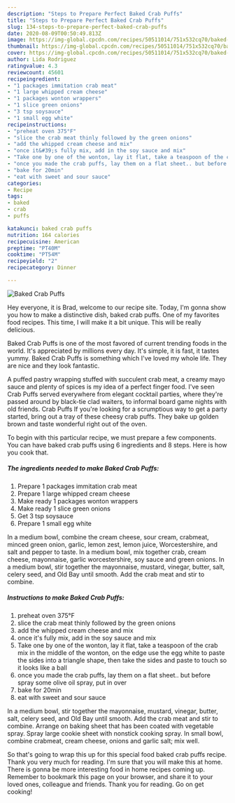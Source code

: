```yaml
---
description: "Steps to Prepare Perfect Baked Crab Puffs"
title: "Steps to Prepare Perfect Baked Crab Puffs"
slug: 134-steps-to-prepare-perfect-baked-crab-puffs
date: 2020-08-09T00:50:49.813Z
image: https://img-global.cpcdn.com/recipes/50511014/751x532cq70/baked-crab-puffs-recipe-main-photo.jpg
thumbnail: https://img-global.cpcdn.com/recipes/50511014/751x532cq70/baked-crab-puffs-recipe-main-photo.jpg
cover: https://img-global.cpcdn.com/recipes/50511014/751x532cq70/baked-crab-puffs-recipe-main-photo.jpg
author: Lida Rodriguez
ratingvalue: 4.3
reviewcount: 45601
recipeingredient:
- "1 packages immitation crab meat"
- "1 large whipped cream cheese"
- "1 packages wonton wrappers"
- "1 slice green onions"
- "3 tsp soysauce"
- "1 small egg white"
recipeinstructions:
- "preheat oven 375°F"
- "slice the crab meat thinly followed by the green onions"
- "add the whipped cream cheese and mix"
- "once it&#39;s fully mix, add in the soy sauce and mix"
- "Take one by one of the wonton, lay it flat, take a teaspoon of the crab mix in the middle of the wonton, on the edge use the egg white to paste the sides into a triangle shape, then take the sides and paste to touch so it looks like a ball"
- "once you made the crab puffs, lay them on a flat sheet.. but before spray some olive oil spray, put in over"
- "bake for 20min"
- "eat with sweet and sour sauce"
categories:
- Recipe
tags:
- baked
- crab
- puffs

katakunci: baked crab puffs 
nutrition: 164 calories
recipecuisine: American
preptime: "PT40M"
cooktime: "PT54M"
recipeyield: "2"
recipecategory: Dinner

---
```



![Baked Crab Puffs](https://img-global.cpcdn.com/recipes/50511014/751x532cq70/baked-crab-puffs-recipe-main-photo.jpg)

Hey everyone, it is Brad, welcome to our recipe site. Today, I'm gonna show you how to make a distinctive dish, baked crab puffs. One of my favorites food recipes. This time, I will make it a bit unique. This will be really delicious.

Baked Crab Puffs is one of the most favored of current trending foods in the world. It's appreciated by millions every day. It's simple, it is fast, it tastes yummy. Baked Crab Puffs is something which I've loved my whole life. They are nice and they look fantastic.

A puffed pastry wrapping stuffed with succulent crab meat, a creamy mayo sauce and plenty of spices is my idea of a perfect finger food. I&#39;ve seen Crab Puffs served everywhere from elegant cocktail parties, where they&#39;re passed around by black-tie clad waiters, to informal board game nights with old friends. Crab Puffs If you&#39;re looking for a scrumptious way to get a party started, bring out a tray of these cheesy crab puffs. They bake up golden brown and taste wonderful right out of the oven.


To begin with this particular recipe, we must prepare a few components. You can have baked crab puffs using 6 ingredients and 8 steps. Here is how you cook that.

<!--inarticleads1-->

##### The ingredients needed to make Baked Crab Puffs:

1. Prepare 1 packages immitation crab meat
1. Prepare 1 large whipped cream cheese
1. Make ready 1 packages wonton wrappers
1. Make ready 1 slice green onions
1. Get 3 tsp soysauce
1. Prepare 1 small egg white


In a medium bowl, combine the cream cheese, sour cream, crabmeat, minced green onion, garlic, lemon zest, lemon juice, Worcestershire, and salt and pepper to taste. In a medium bowl, mix together crab, cream cheese, mayonnaise, garlic worcestershire, soy sauce and green onions. In a medium bowl, stir together the mayonnaise, mustard, vinegar, butter, salt, celery seed, and Old Bay until smooth. Add the crab meat and stir to combine. 

<!--inarticleads2-->

##### Instructions to make Baked Crab Puffs:

1. preheat oven 375°F
1. slice the crab meat thinly followed by the green onions
1. add the whipped cream cheese and mix
1. once it&#39;s fully mix, add in the soy sauce and mix
1. Take one by one of the wonton, lay it flat, take a teaspoon of the crab mix in the middle of the wonton, on the edge use the egg white to paste the sides into a triangle shape, then take the sides and paste to touch so it looks like a ball
1. once you made the crab puffs, lay them on a flat sheet.. but before spray some olive oil spray, put in over
1. bake for 20min
1. eat with sweet and sour sauce


In a medium bowl, stir together the mayonnaise, mustard, vinegar, butter, salt, celery seed, and Old Bay until smooth. Add the crab meat and stir to combine. Arrange on baking sheet that has been coated with vegetable spray. Spray large cookie sheet with nonstick cooking spray. In small bowl, combine crabmeat, cream cheese, onions and garlic salt; mix well. 

So that's going to wrap this up for this special food baked crab puffs recipe. Thank you very much for reading. I'm sure that you will make this at home. There is gonna be more interesting food in home recipes coming up. Remember to bookmark this page on your browser, and share it to your loved ones, colleague and friends. Thank you for reading. Go on get cooking!
